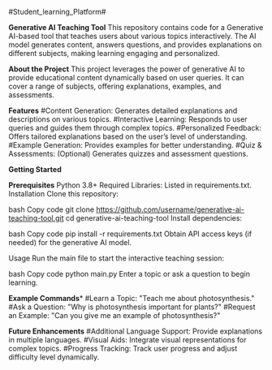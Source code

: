 #﻿Student_learning_Platform#

**Generative AI Teaching Tool**
This repository contains code for a Generative AI-based tool that teaches users about various topics interactively. The AI model generates content, answers questions, and provides explanations on different subjects, making learning engaging and personalized.

**About the Project**
This project leverages the power of generative AI to provide educational content dynamically based on user queries. It can cover a range of subjects, offering explanations, examples, and assessments.

**Features**
#Content Generation: Generates detailed explanations and descriptions on various topics.
#Interactive Learning: Responds to user queries and guides them through complex topics.
#Personalized Feedback: Offers tailored explanations based on the user’s level of understanding.
#Example Generation: Provides examples for better understanding.
#Quiz & Assessments: (Optional) Generates quizzes and assessment questions.


**Getting Started**

**Prerequisites**
Python 3.8+
Required Libraries: Listed in requirements.txt.
Installation
Clone this repository:

bash
Copy code
git clone https://github.com/username/generative-ai-teaching-tool.git
cd generative-ai-teaching-tool
Install dependencies:

bash
Copy code
pip install -r requirements.txt
Obtain API access keys (if needed) for the generative AI model.

Usage
Run the main file to start the interactive teaching session:

bash
Copy code
python main.py
Enter a topic or ask a question to begin learning.

**Example Commands***
#Learn a Topic: "Teach me about photosynthesis."
#Ask a Question: "Why is photosynthesis important for plants?"
#Request an Example: "Can you give me an example of photosynthesis?"

**Future Enhancements**
#Additional Language Support: Provide explanations in multiple languages.
#Visual Aids: Integrate visual representations for complex topics.
#Progress Tracking: Track user progress and adjust difficulty level dynamically.
